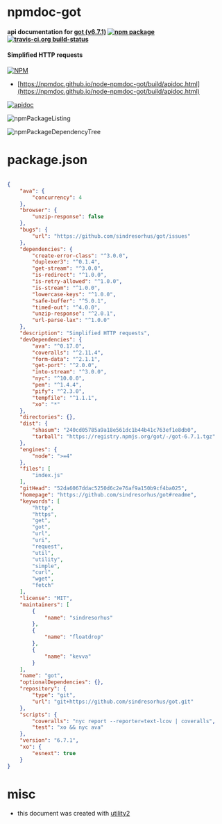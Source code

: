 # npmdoc-got

#### api documentation for  [got (v6.7.1)](https://github.com/sindresorhus/got#readme)  [![npm package](https://img.shields.io/npm/v/npmdoc-got.svg?style=flat-square)](https://www.npmjs.org/package/npmdoc-got) [![travis-ci.org build-status](https://api.travis-ci.org/npmdoc/node-npmdoc-got.svg)](https://travis-ci.org/npmdoc/node-npmdoc-got)

#### Simplified HTTP requests

[![NPM](https://nodei.co/npm/got.png?downloads=true&downloadRank=true&stars=true)](https://www.npmjs.com/package/got)

- [https://npmdoc.github.io/node-npmdoc-got/build/apidoc.html](https://npmdoc.github.io/node-npmdoc-got/build/apidoc.html)

[![apidoc](https://npmdoc.github.io/node-npmdoc-got/build/screenCapture.buildCi.browser.%252Ftmp%252Fbuild%252Fapidoc.html.png)](https://npmdoc.github.io/node-npmdoc-got/build/apidoc.html)

![npmPackageListing](https://npmdoc.github.io/node-npmdoc-got/build/screenCapture.npmPackageListing.svg)

![npmPackageDependencyTree](https://npmdoc.github.io/node-npmdoc-got/build/screenCapture.npmPackageDependencyTree.svg)



# package.json

```json

{
    "ava": {
        "concurrency": 4
    },
    "browser": {
        "unzip-response": false
    },
    "bugs": {
        "url": "https://github.com/sindresorhus/got/issues"
    },
    "dependencies": {
        "create-error-class": "^3.0.0",
        "duplexer3": "^0.1.4",
        "get-stream": "^3.0.0",
        "is-redirect": "^1.0.0",
        "is-retry-allowed": "^1.0.0",
        "is-stream": "^1.0.0",
        "lowercase-keys": "^1.0.0",
        "safe-buffer": "^5.0.1",
        "timed-out": "^4.0.0",
        "unzip-response": "^2.0.1",
        "url-parse-lax": "^1.0.0"
    },
    "description": "Simplified HTTP requests",
    "devDependencies": {
        "ava": "^0.17.0",
        "coveralls": "^2.11.4",
        "form-data": "^2.1.1",
        "get-port": "^2.0.0",
        "into-stream": "^3.0.0",
        "nyc": "^10.0.0",
        "pem": "^1.4.4",
        "pify": "^2.3.0",
        "tempfile": "^1.1.1",
        "xo": "*"
    },
    "directories": {},
    "dist": {
        "shasum": "240cd05785a9a18e561dc1b44b41c763ef1e8db0",
        "tarball": "https://registry.npmjs.org/got/-/got-6.7.1.tgz"
    },
    "engines": {
        "node": ">=4"
    },
    "files": [
        "index.js"
    ],
    "gitHead": "52da6067ddac5250d6c2e76af9a150b9cf4ba025",
    "homepage": "https://github.com/sindresorhus/got#readme",
    "keywords": [
        "http",
        "https",
        "get",
        "got",
        "url",
        "uri",
        "request",
        "util",
        "utility",
        "simple",
        "curl",
        "wget",
        "fetch"
    ],
    "license": "MIT",
    "maintainers": [
        {
            "name": "sindresorhus"
        },
        {
            "name": "floatdrop"
        },
        {
            "name": "kevva"
        }
    ],
    "name": "got",
    "optionalDependencies": {},
    "repository": {
        "type": "git",
        "url": "git+https://github.com/sindresorhus/got.git"
    },
    "scripts": {
        "coveralls": "nyc report --reporter=text-lcov | coveralls",
        "test": "xo && nyc ava"
    },
    "version": "6.7.1",
    "xo": {
        "esnext": true
    }
}
```



# misc
- this document was created with [utility2](https://github.com/kaizhu256/node-utility2)
